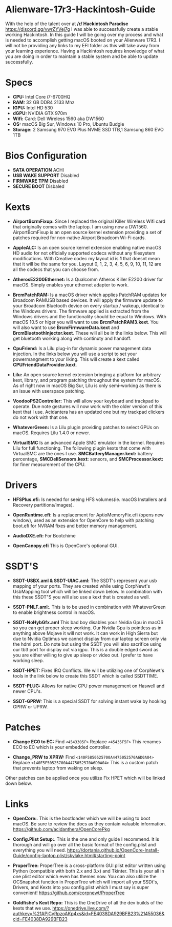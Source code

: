 # Alienware-17r3-Hackintosh-Guide

With the help of the talent over at **/r/ Hackintosh Paradise** https://discord.gg/vwrZYVej7g  I was able to successfully create a stable working Hackintosh.  In this guide I will be going over my process and what is needed to accomplish getting macOS booted on your Alienware 17R3. I will not be providing any links to my EFI folder as this will take away from your learning experience.  Having a Hackintosh requires knowledge of what you are doing in order to maintain a stable system and be able to update successfully.

# Specs

- **CPU:** Intel Core i7-6700HQ
- **RAM:** 32 GB DDR4 2133 Mhz
- **IGPU:** Intel HD 530
- **dGPU:** NVIDIA GTX 970m
- **Wifi:** Card: Dell Wireless 1560 aka DW1560
- **OS:** macOS Big Sur, Windows 10 Pro, Ubuntu Budgie
- **Storage:** 2 Samsung 970 EVO Plus NVME SSD 1TB,1 Samsung 860 EVO 1TB

# Bios Configuration

- **SATA OPERATION** ACHI
- **USB WAKE SUPPORT** Disabled
- **FIRMWARE TPM** Disabled
- **SECURE BOOT** Disbaled

# Kexts

- **AirportBcrmFixup:** Since I replaced the original Killer Wireless Wifi card that originally comes with the laptop.  I am using now a DW1560. AirportBcmFixup is an open source kernel extension providing a set of patches required for non-native Airport Broadcom Wi-Fi cards. 

- **AppleALC:** Is an open source kernel extension enabling native macOS HD audio for not officially supported codecs without any filesystem modifications. With Creative codec my layout id is **1** that doesnt mean that it will be the same for you. Layout 0, 1, 2, 3, 4, 5, 6, 9, 10, 11, 12 are all the codecs that you can choose from.

- **AtherosE2200Ethernet:** Is a Qualcomm Atheros Killer E2200 driver for macOS.  Simply enables your ethernet adapter to work.

- **BrcmPatchRAM:** Is a macOS driver which applies PatchRAM updates for Broadcom RAMUSB based devices. It will apply the firmware update to your Broadcom Bluetooth device on every startup / wakeup, identical to the Windows drivers. The firmware applied is extracted from the Windows drivers and the functionality should be equal to Windows.  With macOS 10.5 or higer you will want to use **BrcmPatchRAM3.kext**. You will also want to use **BrcmFirmwareData.kext** and **BrcmBluetoothInjector.kext**. These will all be in the links below. This will get bluetooth working along with continuty and handoff.

- **CpuFriend:**  Is a Lilu plug-in for dynamic power management data injection.  In the links below you will use a script to set your powermangment to your liking.  This will create a kext called **CPUFriendDataProvider.kext**.

- **Lilu:** An open source kernel extension bringing a platform for arbitrary kext, library, and program patching throughout the system for macOS. As of right now in macOS Big Sur, Lilu is only semi-working as there is an issue with userspace patching. 

- **VoodooPS2Controller:** This will allow your keyboard and trackpad to operate.  Due note gestures will now work with the older version of this kext that I use.  Acidantera has an updated one but my trackpad clickers do not work with that one.

- **WhateverGreen:** Is a Lilu plugin providing patches to select GPUs on macOS. Requires Lilu 1.4.0 or newer.

- **VirtualSMC** Is an advanced Apple SMC emulator in the kernel. Requires Lilu for full functioning. The following plugin kexts that come with VirtualSMC are the ones I use.  **SMCBatteryManager.kext:** battery percentage, **SMCDellSensors.kext:** sensors, and **SMCProcessor.kext:** for finer measurement of the CPU.

# Drivers

- **HFSPlus.efi:** Is needed for seeing HFS volumes(ie. macOS Installers and Recovery partitions/images).

- **OpenRuntime.efi:** Is a replacement for AptioMemoryFix.efi (opens new window), used as an extension for OpenCore to help with patching boot.efi for NVRAM fixes and better memory management.

- **AudioDXE.efi:** For Bootchime

- **OpenCanopy.efi** This is OpenCore's optional GUI. 

# SSDT'S

- **SSDT-USBX.aml & SSDT-UIAC.aml:** The SSDT's represent your usb mapping of your ports.  They are created while using CorpNewt's UsbMapping tool which will be linked down below.  In combination with this these SSDT"S you will also use a kext that is created as well.

- **SSDT-PNLF.aml:**. This is to be used in combination with WhateverGreen to enable brightness control in macOS.

- **SSDT-NoHybGfx.aml** This bad boy disables your Nvidia Gpu in macOS so you can get proper sleep working. Our Nvidia Gpu is pointless as in anything above Mojave it will not work.  It can work in High Sierra but due to Nvidia Optimus we cannot display from our laptop screen only via the hdmi port.  Do note but using the SSDT you will also sacrifice using our tb3 port for display out via igpu.  This is a double edged sword as you are either willing to give up sleep or video out.  I prefer to have working sleep.

- **SSDT-HPET:** Fixes IRQ Conflicts.  We will be utilizing one of CorpNewt's tools in the link below to create this SSDT which is called SSDTTIME.

- **SSDT-PLUG:** Allows for native CPU power management on Haswell and newer CPU's.

- **SSDT-GPRW:** This is a special SSDT for solving instant wake by hooking GPRW or UPRW. 

# Patches

- **Change EC0 to EC:** Find ``<4543305F>`` Replace ``<45435F5F>`` This renames ECO to EC which is your embedded controller.

- **Change_PRW to XPRW:** Find ``<140F5850525700A4475052570A6D0A04>`` Replace ``<140F5F50525700A4475052570A6D0A04>`` This is a custom patch that prevents laptop from waking on sleep.

Other patches can be applied once you utilize Fix HPET which will be linked down below.

# Links

- **OpenCore:**. This is the bootloader which we will be using to boot macOS.  Be sure to review the docs as they contain valuable information.  https://github.com/acidanthera/OpenCorePkg

- **Config.Plist Setup:**. This is the one and only guide I recommend. It is thorough and will go over all the basic format of the config.plist and everything you will need. https://dortania.github.io/OpenCore-Install-Guide/config-laptop.plist/skylake.html#starting-point

- **ProperTree:** ProperTree is a cross-platform GUI plist editor written using Python (compatible with both 2.x and 3.x) and Tkinter.  This is your all in one plist editor which even has themes now.  You can also utilize the OCSnapshot function in ProperTree which will import all your SSDt's, Drivers, and Kexts into you config.plist which I must say is super convenient! https://github.com/corpnewt/ProperTree

- **Goldfishe's Kext Repo:** This is the OneDrive of all the dev builds of the kexts that we use. https://onedrive.live.com/?authkey=%21APjCyRpzoAKp4xs&id=FE4038DA929BFB23%21455036&cid=FE4038DA929BFB23






















